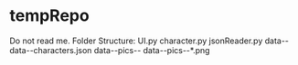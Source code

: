 # tempRepo
Do not read me.
Folder Structure:
UI.py
character.py
jsonReader.py
data--
   data--characters.json
   data--pics--
   data--pics--*.png
